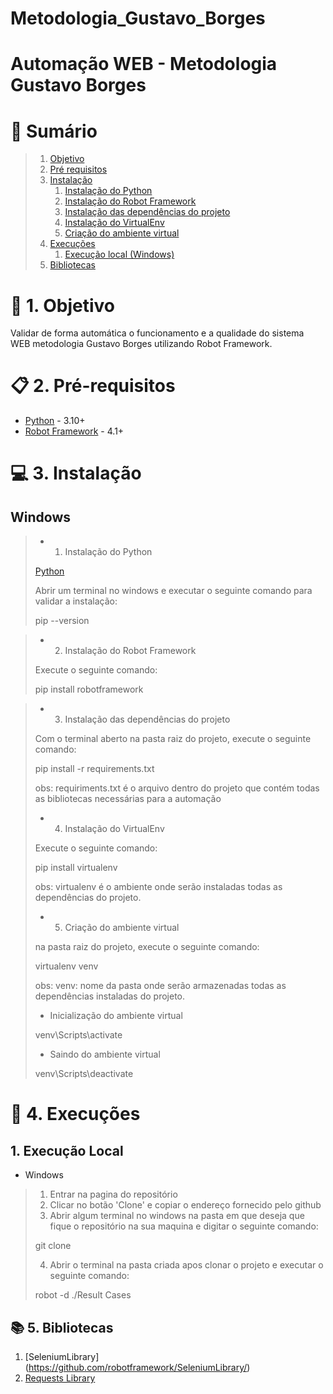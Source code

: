 # Metodologia_Gustavo_Borges
## #####################################################################
## 																	  ##
# Automação WEB - Metodologia Gustavo Borges
# 🍒 Sumário

> 1. [Objetivo](#topico1)
> 2. [Pré requisitos](#topico2)
> 3. [Instalação](#topico3)
>       1. [Instalação do Python](#topico3.1)
>       2. [Instalação do Robot Framework](#topico3.2)
>       3. [Instalação das dependências do projeto](#topico3.3)
>       4. [Instalação do VirtualEnv](#topico3.4)
>       5. [Criação do ambiente virtual](#topico3.5)
> 4. [Execuções](#topico4)
>       1. [Execução local (Windows)](#topico4.1)
> 5. [Bibliotecas](#topico5)

<a id="topico1"></a>
# 🎯 1. Objetivo


Validar de forma automática o funcionamento e a qualidade do sistema WEB metodologia Gustavo Borges  utilizando Robot Framework.

<a id="topico2"></a>
# 📋 2. Pré-requisitos

- [Python](https://www.python.org/) - 3.10+
- [Robot Framework](https://robotframework.org/) - 4.1+

<a id="topico3"></a>
# 💻 3. Instalação

## Windows
<a id="topico31"></a>
> - 1. Instalação do Python
>
> [Python](https://www.python.org/downloads/)
>
> Abrir um terminal no windows e executar o seguinte comando para validar a instalação:
> 
> pip --version
> 
<a id="topico32"></a>
> - 2. Instalação do Robot Framework 
>
> Execute o seguinte comando:
> 
> pip install robotframework
> 
<a id="topico33"></a>
> - 3. Instalação das dependências do projeto
> 
> Com o terminal aberto na pasta raiz do projeto, execute o seguinte comando:
> 
> pip install -r requirements.txt
> 
> obs: requiriments.txt é o arquivo dentro do projeto que contém todas as bibliotecas necessárias para a automação
<a id="topico34"></a>
> - 4. Instalação do VirtualEnv
> 
> Execute o seguinte comando:
> 
> pip install virtualenv
> 
> obs: virtualenv é o ambiente onde serão instaladas todas as dependências do projeto.
<a id="topico35"></a>
> - 5. Criação do ambiente virtual
> 
>  na pasta raiz do projeto, execute o seguinte comando:
> 
> virtualenv venv
> 
> obs: venv: nome da pasta onde serão armazenadas todas as dependências instaladas do projeto.
> - Inicialização do ambiente virtual
> 
> venv\Scripts\activate
> 
> - Saindo do ambiente virtual
> 
> venv\Scripts\deactivate
> 

<a id="topico4"></a>

# 🚀 4. Execuções

## 1. Execução Local
<a id="topico43"></a>
- Windows
> 1. Entrar na pagina do repositório []()
> 2. Clicar no botão 'Clone' e copiar o endereço fornecido pelo github
> 3. Abrir algum terminal no windows na pasta em que deseja que fique o repositório na sua maquina e digitar o seguinte comando:
> 
> git clone 
> 
> 
> 4. Abrir o terminal na pasta criada apos clonar o projeto e executar o seguinte comando:
> 
> robot -d ./Result  Cases
> 

<a id="topico5"></a>
## 📚 5. Bibliotecas
1. [SeleniumLibrary] (https://github.com/robotframework/SeleniumLibrary/)
2. [Requests Library](https://github.com/MarketSquare/robotframework-requests)

<a id="topico6"></a>
